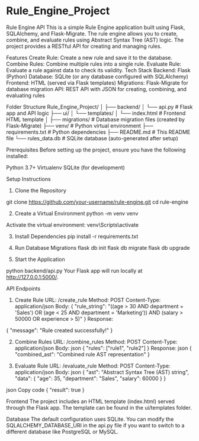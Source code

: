 # Rule_Engine_Project
 
Rule Engine API
This is a simple Rule Engine application built using Flask, SQLAlchemy, and Flask-Migrate. The rule engine allows you to create, combine, and evaluate rules using Abstract Syntax Tree (AST) logic. The project provides a RESTful API for creating and managing rules.

Features
Create Rule: Create a new rule and save it to the database.
Combine Rules: Combine multiple rules into a single rule.
Evaluate Rule: Evaluate a rule against data to check its validity.
Tech Stack
Backend: Flask (Python)
Database: SQLite (or any database configured with SQLAlchemy)
Frontend: HTML (served via Flask templates)
Migrations: Flask-Migrate for database migration
API: REST API with JSON for creating, combining, and evaluating rules

Folder Structure
Rule_Engine_Project/
│
├── backend/
│   └── api.py           # Flask app and API logic
├── ui/
│   └── templates/
│       └── index.html   # Frontend HTML template
│
├── migrations/          # Database migration files (created by Flask-Migrate)
├── venv/                # Python virtual environment
├── requirements.txt     # Python dependencies
├── README.md            # This README file
└── rules_data.db        # SQLite database (auto-generated after setup)

Prerequisites
Before setting up the project, ensure you have the following installed:

Python 3.7+
Virtualenv
SQLite (for development)

Setup Instructions
1. Clone the Repository

git clone https://github.com/your-username/rule-engine.git
cd rule-engine


2. Create a Virtual Environment
python -m venv venv

Activate the virtual environment:
venv\Scripts\activate


3. Install Dependencies
pip install -r requirements.txt

4. Run Database Migrations
flask db init
flask db migrate
flask db upgrade

5. Start the Application

python backend/api.py
Your Flask app will run locally at http://127.0.0.1:5000/.

API Endpoints
1. Create Rule
URL: /create_rule
Method: POST
Content-Type: application/json
Body:
{
  "rule_string": "((age > 30 AND department = 'Sales') OR (age < 25 AND department = 'Marketing')) AND (salary > 50000 OR experience > 5)"
}
Response:

{
  "message": "Rule created successfully!"
}

2. Combine Rules
URL: /combine_rules
Method: POST
Content-Type: application/json
Body:
json
{
  "rules": ["rule1", "rule2"]
}
Response:
json
{
  "combined_ast": "Combined rule AST representation"
}


3. Evaluate Rule
URL: /evaluate_rule
Method: POST
Content-Type: application/json
Body:
json
{
  "ast": "Abstract Syntax Tree (AST) string",
  "data": {
    "age": 35,
    "department": "Sales",
    "salary": 60000
  }
}

json
Copy code
{
  "result": true
}


Frontend
The project includes an HTML template (index.html) served through the Flask app. The template can be found in the ui/templates folder.

Database
The default configuration uses SQLite. You can modify the SQLALCHEMY_DATABASE_URI in the api.py file if you want to switch to a different database like PostgreSQL or MySQL.
